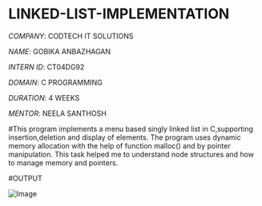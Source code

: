 # LINKED-LIST-IMPLEMENTATION

*COMPANY*: CODTECH IT SOLUTIONS

*NAME*: GOBIKA ANBAZHAGAN

*INTERN ID*: CT04DG92

*DOMAIN*: C PROGRAMMING

*DURATION*: 4 WEEKS

*MENTOR*: NEELA SANTHOSH
 
#This program implements a menu based singly linked list in C,supporting insertion,deletion and display of elements. The program uses dynamic memory allocation with the help of function malloc() and by pointer manipulation. This task helped me to understand node structures and how to manage memory and pointers.

#OUTPUT

![Image](https://github.com/user-attachments/assets/40b3f79c-a9d0-4d28-b036-a05b0d331b17)
